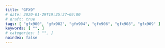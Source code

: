 ```yaml
---
title: "GFX9"
# date: 2020-01-29T19:25:37+09:00
# draft: true
tags: [ "gfx900", "gfx902", "gfx904", "gfx906", "gfx908", "gfx909" ]
keywords: [ "", ]
# categories: [ "", ]
noindex: false
---
```



